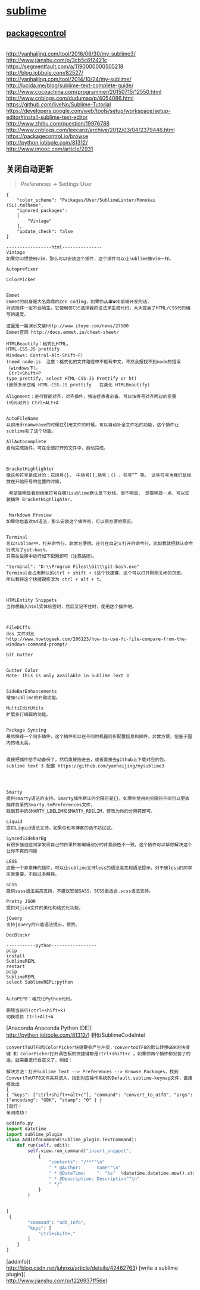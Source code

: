 



# [sublime](https://www.sublimetext.com/)
## [packagecontrol](https://packagecontrol.io/)

<br/> http://yanhaijing.com/tool/2016/06/30/my-sublime3/
<br/> http://www.jianshu.com/p/3cb5c6f2421c
<br/> https://segmentfault.com/a/1190000000505218
<br/> http://blog.jobbole.com/82527/
<br/> http://yanhaijing.com/tool/2014/10/24/my-sublime/
<br/> http://lucida.me/blog/sublime-text-complete-guide/
<br/> http://www.cocoachina.com/programmer/20150715/12550.html
<br/> http://www.cnblogs.com/dudumao/p/4054086.html
<br/> https://github.com/liveNo/Sublime-Tutorial
<br/> https://developers.google.com/web/tools/setup/workspace/setup-editor#install-sublime-text-editor
<br/> http://www.zhihu.com/question/19976788
<br/> http://www.cnblogs.com/leecanz/archive/2012/03/04/2379446.html
<br/> https://packagecontrol.io/browse
<br/> http://python.jobbole.com/81312/
<br/> http://www.imooc.com/article/2931


## 关闭自动更新
> Preferences → Settings User
```
{
	"color_scheme": "Packages/User/SublimeLinter/Monokai (SL).tmTheme",
	"ignored_packages":
	[
		"Vintage"
	],
	"update_check": false
}
```

```
-----------------html---------------
Vintage
如果你习惯使用vim，那么可以安装这个插件，这个插件可以让sublime像vim一样。

Autoprefixer

ColorPicker


Emmet
Emmet的前身是大名鼎鼎的Zen coding，如果你从事Web前端开发的话，
对该插件一定不会陌生。它使用仿CSS选择器的语法来生成代码，大大提高了HTML/CSS代码编写的速度。

这里是一篇演示文章http://www.iteye.com/news/27580
Emmet官网 http://docs.emmet.io/cheat-sheet/

HTMLBeautify：格式化HTML。
HTML-CSS-JS prettify
Windows: Control-Alt-Shift-F）
(need node.js  注意：格式化的文件路径中不能有中文，不然会报找不到node的错误（windows下）。
 Ctrl+Shift+P
type prettify, select HTML-CSS-JS Prettify or ht)
(删除多余空格 HTML-CSS-JS prettify   在美化 HTMLBeautify)

Alignment：进行智能对齐，对齐插件，强迫症患者必备，可以按等号对齐两边的变量
(代码对齐) Ctrl+ALt+A


AutoFileName
以前用dreamweave的时候在引用文件的时候，可以自动补全文件名的功能，这个插件让sublime有了这个功能。

AllAutocomplete
自动完成插件，可在全部打开的文件中，自动完成。



BracketHighlighter
像这些符号是成对的：花括号{}， 中括号[],括号：() ，引号“” 等。 这些符号当我们鼠标放在开始符号的位置的时候，

 希望能明显看到结尾符号在哪儿sublime默认是下划线，很不明显， 想要明显一点，可以安装插件 BracketHighlighter。


 Markdown Preview
如果你也喜欢md语法，那么安装这个插件吧，可以很方便的预览。


Terminal
可以sublime中，打开命令行，非常方便哦。还可在自定义打开的命令行，比如我就把默认命令行改为了git-bash。
只需在设置中进行如下配置即可（注意路径）。

"terminal": "D:\\Program Files\\Git\\git-bash.exe"
Terminal会占用默认的ctrl + shift + t这个快捷键，这个可以打开刚刚关闭的页面，
所以我将这个快捷键修改为 ctrl + alt + t。



HTMLEntity Snippets
当你想输入html实体标签时，然后又记不住时，使用这个插件吧。



FileDiffs
dos 文件对比
http://www.howtogeek.com/206123/how-to-use-fc-file-compare-from-the-windows-command-prompt/

Git Gutter


Gutter Color
Note: This is only available in Sublime Text 3


SideBarEnhancements
增强sublime的右键功能。

MultiEditUtils
扩展多行编辑的功能。


Package Syncing
最后推荐一个同步插件，这个插件可以在不同的机器同步配置信息和插件，非常方便，但鉴于国内的墙太高，


直接把插件给手动备份了，然后直接拖进去，或者直接去github上下载对应的包。
sublime text 3 配置 https://github.com/yanhaijing/mysublime3




Smarty
提供smarty语法的支持。Smarty插件默认的分隔符是{}，如果你使用的分隔符不同可以更改插件目录的Smarty.tmPreferences文件，
找到其中的SMARTY_LDELIM和SMARTY_RDELIM，修改为你的分隔符即可。

Liquid
提供Liquid语法支持，如果你也写博客的话不妨试试。

SyncedSidebarBg
有很多强迫症同学发现自己的目录栏和编辑部分的背景颜色不一致，这个插件可以帮你解决这个让你不爽的问题

LESS
这是一个非常棒的插件，可以让sublime支持less的语法高亮和语法提示，对于搞less的同学灰常重要，不做过多解释。

SCSS
提供sass语法高亮支持，不建议安装SASS，SCSS更适合.scss语法支持。

Pretty JSON
提供对json文件的美化和格式化功能。

jQuery
支持jquery的只能语法提示，很赞。

DocBlockr

-----------python-----------------
pcip
install
SublimeREPL
restart
pcip
SublimeREPL
select SublimeREPL:python


AutoPEP8：格式化Python代码。

删除当前行(ctrl+shift+k)
切换项目 Ctrl+Alt+A
```
[Anaconda Anaconda Python IDE](<br/> http://python.jobbole.com/81312/)  相似SublimeCodeIntel 
```
convertToUTF8和ColorPicker快捷键会产生冲突，convertoUTF8的默认转换GBK的快捷键 和 ColorPicker打开调色板的快捷键都是ctrl+shift+c 。如果你两个插件都安装了的话，就需要进行自定义了，例如： 

解决方法：打开Sublime Text --> Preferences --> Browse Packages，找到ConvertToUTF8文件夹并进入，找到对应操作系统的Default.sublime-keymap文件，直接修改成 
[
{ "keys": ["ctrl+shift++alt+c"], "command": "convert_to_utf8", "args": {"encoding": "GBK", "stamp": "0" } } 
]就行！
亲测成功！
```

```python
addinfo.py
import datetime
import sublime_plugin
class AddInfoCommand(sublime_plugin.TextCommand):
    def run(self, edit):
        self.view.run_command("insert_snippet",
            {
                "contents": "/**""\n"
                " * @Author:      name""\n"
                " * @DateTime:    "  "%s"  %datetime.datetime.now().strftime("%Y-%m-%d %H:%M:%S") +"\n"
                " * @Description: Description""\n"
                " */"
            }
        )


[
 {
        "command": "add_info",
        "keys": [
            "ctrl+shift+,"
        ]
    }
]
```
[addinfo](<br/> http://blog.csdn.net/juhnxu/article/details/42462763)
[write a sublime plugin](<br/> http://www.jianshu.com/p/f226937ff56e)
